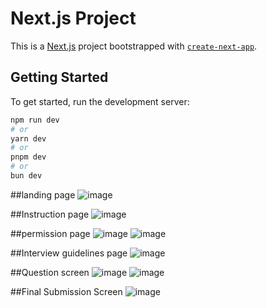 # Next.js Project

This is a [Next.js](https://nextjs.org) project bootstrapped with [`create-next-app`](https://nextjs.org/docs/app/api-reference/cli/create-next-app).

## Getting Started

To get started, run the development server:

```bash
npm run dev
# or
yarn dev
# or
pnpm dev
# or
bun dev
```

##landing page
![image](https://github.com/user-attachments/assets/7b0a519e-ce01-45ac-9576-2c613d57b289)

##Instruction page
![image](https://github.com/user-attachments/assets/681b3b9b-85d7-4fc9-b9ce-17b816d87577)

##permission page
![image](https://github.com/user-attachments/assets/6468a467-8796-48d3-a110-ea6339c2813f)
![image](https://github.com/user-attachments/assets/44b0dedb-63bc-42e8-8ecb-047d21529c3a)

##Interview guidelines page
![image](https://github.com/user-attachments/assets/386309ed-db04-4b31-8d2b-6b0bc03287c9)

##Question screen
![image](https://github.com/user-attachments/assets/7fec8d6f-d5fd-4d0f-a977-895e4bc8d90f)
![image](https://github.com/user-attachments/assets/8c4eb651-74b7-4bd8-bfaa-64a83912f616)

##Final Submission Screen
![image](https://github.com/user-attachments/assets/ca7c4faa-4a18-41fa-a430-3c84bf12d60f)








